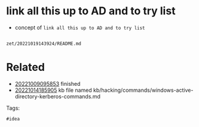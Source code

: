 # link all this up to AD and to try list

- concept of `link all this up to AD and to try list`

```
```

` zet/20221019143924/README.md `

# Related

- [20221009095853](/zet/20221009095853/README.md) finished
- [20221014185905](/zet/20221014185905/README.md) kb file named kb/hacking/commands/windows-active-directory-kerberos-commands.md

Tags:

    #idea
